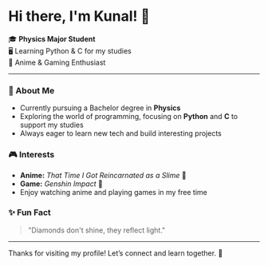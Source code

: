 # Hi there, I'm Kunal! 👋

🎓 **Physics Major Student**  
🖥️ Learning Python & C for my studies  
🌟 Anime & Gaming Enthusiast

---

### 🚀 About Me

- Currently pursuing a Bachelor degree in **Physics**
- Exploring the world of programming, focusing on **Python** and **C** to support my studies
- Always eager to learn new tech and build interesting projects

### 🎮 Interests

- **Anime:** _That Time I Got Reincarnated as a Slime_ 🍜
- **Game:** _Genshin Impact_ 💫
- Enjoy watching anime and playing games in my free time

### ✨ Fun Fact

> "Diamonds don't shine, they reflect light."

---

Thanks for visiting my profile! Let’s connect and learn together. 🌱
